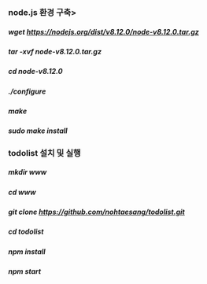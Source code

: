 


### node.js 환경 구축>  


##### wget https://nodejs.org/dist/v8.12.0/node-v8.12.0.tar.gz

##### tar -xvf node-v8.12.0.tar.gz

##### cd node-v8.12.0

##### ./configure

##### make

##### sudo make install


### todolist 설치 및 실행

##### mkdir www

##### cd www

##### git clone https://github.com/nohtaesang/todolist.git

##### cd todolist

##### npm install

##### npm start


